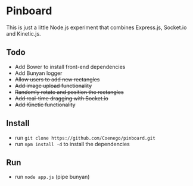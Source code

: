 # Pinboard

This is just a little Node.js experiment that combines Express.js, Socket.io and Kinetic.js.

## Todo
- Add Bower to install front-end dependencies
- Add Bunyan logger
- ~~Allow users to add new rectangles~~
- ~~Add image upload functionality~~
- ~~Randomly rotate and position the rectangles~~
- ~~Add real-time dragging with Socket.io~~
- ~~Add Kinetic functionality~~

## Install

* run `git clone https://github.com/Coenego/pinboard.git`
* run `npm install -d` to install the dependencies

## Run
* run `node app.js` (pipe bunyan)

